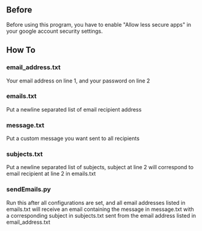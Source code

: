 ## Before ##
Before using this program, you have to enable "Allow less secure apps" in your google account security settings.
## How To ##
### email_address.txt ###
Your email address on line 1, and your password on line 2

### emails.txt ###
Put a newline separated list of email recipient address

### message.txt ###
Put a custom message you want sent to all recipients

### subjects.txt ###
Put a newline separated list of subjects, subject at line 2 will correspond to email recipient at line 2 in emails.txt


### sendEmails.py ###
Run this after all configurations are set, and all email addresses listed in emails.txt will receive an email containing
the message in message.txt with a corresponding subject in subjects.txt sent from the email address listed in email_address.txt